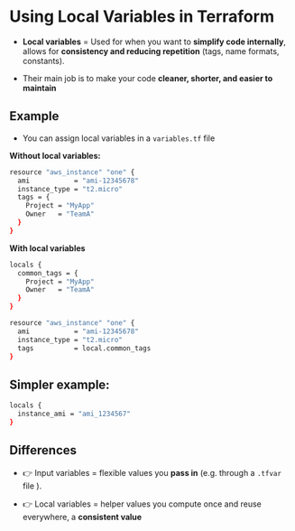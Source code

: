 # **Using Local Variables in Terraform**

- **Local variables** = Used for when you want to **simplify code internally**, allows for **consistency and reducing repetition** (tags, name formats, constants).

- Their main job is to make your code **cleaner, shorter, and easier to maintain**

**Example**
---
- You can assign local variables in a `variables.tf` file

**Without local variables:**

```bash
resource "aws_instance" "one" {
  ami           = "ami-12345678"
  instance_type = "t2.micro"
  tags = {
    Project = "MyApp"
    Owner   = "TeamA"
  }
}
```
**With local variables**
```bash
locals {
  common_tags = {
    Project = "MyApp"
    Owner   = "TeamA"
  }
}

resource "aws_instance" "one" {
  ami           = "ami-12345678"
  instance_type = "t2.micro"
  tags          = local.common_tags
}
```
**Simpler example:**
---
```bash
locals {
  instance_ami = "ami_1234567"
}
```
**Differences**
---

- 👉 Input variables = flexible values you **pass in** (e.g. through a `.tfvar` file ).

- 👉 Local variables = helper values you compute once and reuse everywhere, a **consistent value** 